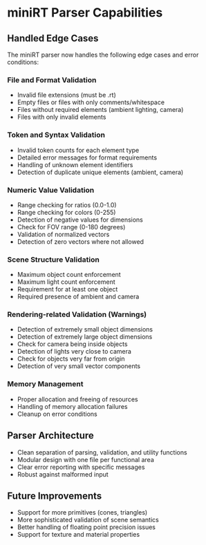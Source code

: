 # miniRT Parser Capabilities

## Handled Edge Cases

The miniRT parser now handles the following edge cases and error conditions:

### File and Format Validation
- Invalid file extensions (must be .rt)
- Empty files or files with only comments/whitespace
- Files without required elements (ambient lighting, camera)
- Files with only invalid elements

### Token and Syntax Validation
- Invalid token counts for each element type
- Detailed error messages for format requirements
- Handling of unknown element identifiers
- Detection of duplicate unique elements (ambient, camera)

### Numeric Value Validation
- Range checking for ratios (0.0-1.0)
- Range checking for colors (0-255)
- Detection of negative values for dimensions
- Check for FOV range (0-180 degrees)
- Validation of normalized vectors
- Detection of zero vectors where not allowed

### Scene Structure Validation
- Maximum object count enforcement
- Maximum light count enforcement
- Requirement for at least one object
- Required presence of ambient and camera

### Rendering-related Validation (Warnings)
- Detection of extremely small object dimensions
- Detection of extremely large object dimensions
- Check for camera being inside objects
- Detection of lights very close to camera
- Check for objects very far from origin
- Detection of very small vector components

### Memory Management
- Proper allocation and freeing of resources
- Handling of memory allocation failures
- Cleanup on error conditions

## Parser Architecture
- Clean separation of parsing, validation, and utility functions
- Modular design with one file per functional area
- Clear error reporting with specific messages
- Robust against malformed input

## Future Improvements
- Support for more primitives (cones, triangles)
- More sophisticated validation of scene semantics
- Better handling of floating point precision issues
- Support for texture and material properties

